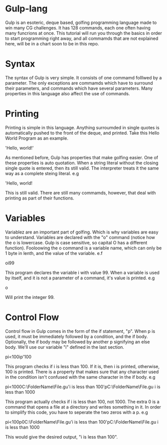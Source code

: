 # Gulp-lang
Gulp is an esoteric, deque based, golfing programming language made to win many CG challenges. It has 128 commands, each one often having many funcrions at once. This tutorial will run you through the basics in order to start programming right away, and all commamds that are not explained here, will be in a chart soon to be in this repo.
# Syntax
The syntax of Gulp is very simple. It consists of one commamd folllwed by a parameter. The only exceptions are commamds which have to surround their parameters, and commands which have several parameters. Many properties in this language also affect the use of commands. 
# Printing
Printing is simple in this language. Anything surroumded in single quotes is automatically pushed to the front of the deque, and printed. Take this Hello World Program as an example.

'Hello, world!'

As  mentioned before, Gulp has properties that make golfing easier. One of these properties is auto quotation. When a string literal without the closing single quote is entered, then its still valid. The interpreter treats it the same way as a complete steing literal. e.g

'Hello, world!

This is still valid. There are still many commamds, however, that deal with printing as part of their functions. 
# Variables
Variablez are an important part of golfing. Which is why variables are easy to understand. Variables are declared with the    "o" command (notice how the o is lowercase. Gulp is case sensitive, so capital O has a different function). Fooloowing the o command is a variable name, which can only be 1 byte in lenth, and the value of the variable. e.f

oi99

This program declares the variable i with value 99. When a variable is used by itself, and it is not a parameter of a command, it's value is printed. e.g

o

Will print the integer 99.
# Control Flow
Control flow in Gulp comes in the form of the if statement, "p". When p is used, it must be immediately followed by a condition, and the if body. Optionally, the if body may be followed by another p signifying an else body. We'll use our variable "i" defined in the last section. 

pi<100ip'100

This program checks if i is less than 100. If it is, then i is printed, otherwise, 100 is printed. There is a property that makes sure that any character used in the condition isn't confused with the same character in the if body. e.g

pi<1000C:\FolderName\File.gu'i is less than 100'pC:\FolderName\File.gu i is less than 1000

This program actually checks if i is less than 100, not 1000. The extra 0 is a command that opens a file at a directory and writes something in it. In order to simplify this code, you have to seperate the two zeros with a p. e.g

pi<100p0C:\FolderName\File.gu'i is less than 100'pC:\FolderName\File.gu i is less than 1000

This would give the desired output, "i is less than 100".
